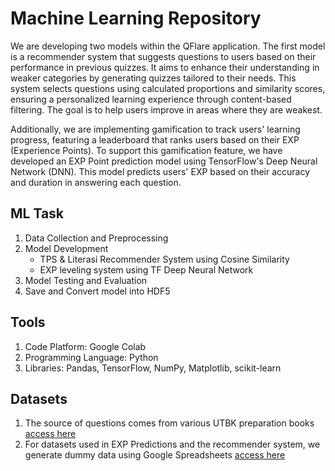 # Machine Learning Repository

We are developing two models within the QFlare application. The first model is a recommender system that suggests questions to users based on their performance in previous quizzes. It aims to enhance their understanding in weaker categories by generating quizzes tailored to their needs. This system selects questions using calculated proportions and similarity scores, ensuring a personalized learning experience through content-based filtering. The goal is to help users improve in areas where they are weakest.

Additionally, we are implementing gamification to track users' learning progress, featuring a leaderboard that ranks users based on their EXP (Experience Points). To support this gamification feature, we have developed an EXP Point prediction model using TensorFlow's Deep Neural Network (DNN). This model predicts users' EXP based on their accuracy and duration in answering each question.

## ML Task
1. Data Collection and Preprocessing
2. Model Development
   - TPS & Literasi Recommender System using Cosine Similarity
   - EXP leveling system using TF Deep Neural Network
4. Model Testing and Evaluation
5. Save and Convert model into HDF5

## Tools
1. Code Platform: Google Colab
2. Programming Language: Python
3. Libraries: Pandas, TensorFlow, NumPy, Matplotlib, scikit-learn
   
## Datasets
1. The source of questions comes from various UTBK preparation books [access here](https://drive.google.com/drive/folders/1AcEinBDjYzxP4g2nVyau5ZgWqzsK9o49)
2. For datasets used in EXP Predictions and the recommender system, we generate dummy data using Google Spreadsheets [access here](https://github.com/Capstone-Buddies/Machine-Learning/tree/main/Dataset)
